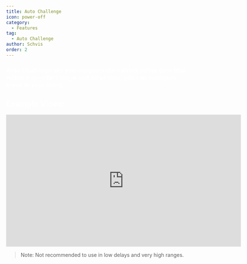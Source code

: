 ```yaml
---
title: Auto Challenge
icon: power-off
category:
  - Features
tag:
  - Auto Challenge
author: Schvis
order: 2
---
```


### <span style='color:white;'>Auto Challenge lets you complete the current active time trial within a specified range and delay time, you can configure these to your liking.</span>

## <span style='color:white;'>Example Video:</span>

<iframe width="640" height="360" src="https://www.youtube.com/embed/7JNegfQiK2U?list=PL5eI1Tb64p56g27qfYk7VuFTz4FK6YrKa" title="Korepi - Auto Challenge" frameborder="0" allow="accelerometer; autoplay; clipboard-write; encrypted-media; gyroscope; picture-in-picture; web-share" allowfullscreen></iframe>

>Note: Not recommended to use in low delays and very high ranges.